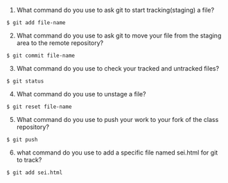 1. What command do you use to ask git to start tracking(staging) a file?

```
$ git add file-name
```

2. What command do you use to ask git to move your file from the staging area to the remote repository?

```
$ git commit file-name
```

3. What command do you use to check your tracked and untracked files?

```
$ git status
```

4. What command do you use to unstage a file?

```
$ git reset file-name
```

5. What command do you use to push your work to your fork of the class repository?

```
$ git push
```

6. what command do you use to add a specific file named sei.html for git to track? 

```
$ git add sei.html
```
